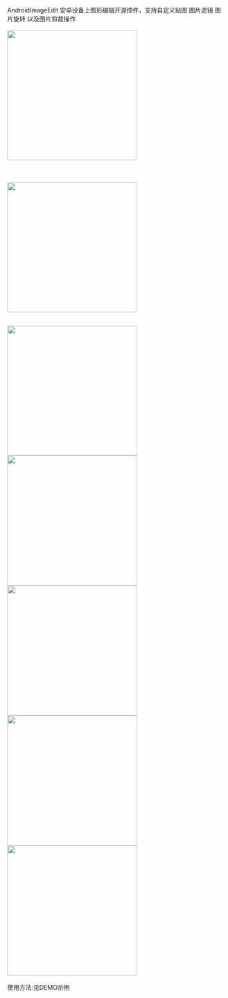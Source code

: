 AndroidImageEdit 安卓设备上图形编辑开源控件，支持自定义贴图 图片滤镜 图片旋转 以及图片剪裁操作<br/>
<br/>
<img src="https://github.com/siwangqishiq/ImageEditAndroid/blob/master/screens/demo1.gif" width=300 />
<br/>
<br/>
<br/>
<br/>
<img src="https://github.com/siwangqishiq/ImageEditAndroid/blob/master/screens/demo2.gif" width=300 />


<br/>
<img src="https://github.com/siwangqishiq/ImageEditAndroid/blob/master/screens/1.png" width=300 />
<br/>
<img src="https://github.com/siwangqishiq/ImageEditAndroid/blob/master/screens/2.png" width=300 />
<br/>
<img src="https://github.com/siwangqishiq/ImageEditAndroid/blob/master/screens/3.png" width=300 />
<br/>
<img src="https://github.com/siwangqishiq/ImageEditAndroid/blob/master/screens/4.png" width=300 />
<br/>
<img src="https://github.com/siwangqishiq/ImageEditAndroid/blob/master/screens/5.png" width=300 />
<br/>

<br/>
<span>使用方法:见DEMO示例</span>